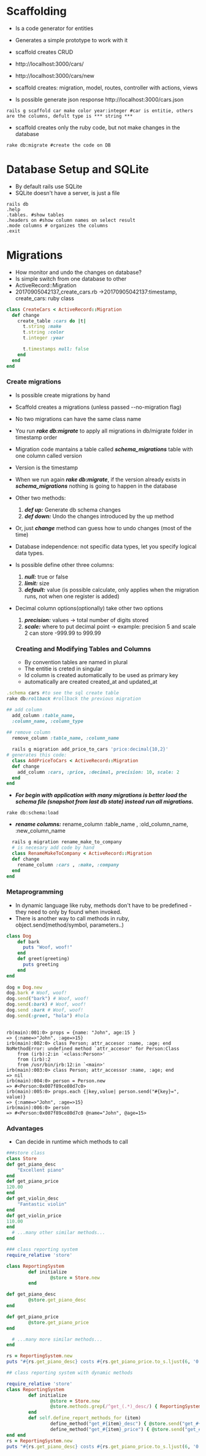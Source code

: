 # Scaffolding

* Is a code generator for entities
* Generates a simple prototype to work with it
* scaffold creates CRUD
* http://localhost:3000/cars/
* http://localhost:3000/cars/new
* scaffold creates: migration, model, routes, controller with actions, views

* Is possible generate json response http://localhost:3000/cars.json
```
rails g scaffold car make color year:integer #car is entitie, others are the columns, defult type is *** string ***
```
* scaffold creates only the ruby code, but not make changes in the database

```
rake db:migrate #create the code on DB
```
# Database Setup and SQLite

* By default rails use SQLite
* SQLite doesn't have a server, is just a file

```
rails db
.help
.tables. #show tables
.headers on #show column names on select result
.mode columns # organizes the columns
.exit
```

# Migrations
* How monitor and undo the changes on database?
* Is simple switch from one database to other
* ActiveRecord::Migration
* 20170905042137_create_cars.rb ->20170905042137:timestamp, create_cars: ruby class

```ruby
class CreateCars < ActiveRecord::Migration
  def change
    create_table :cars do |t|
      t.string :make
      t.string :color
      t.integer :year

      t.timestamps null: false
    end
  end
end
```

### Create migrations
* Is possible create migrations by hand
* Scaffold creates a migrations (unless passed --no-migration flag)
* No two migrations can have the same class name
* You run ***rake db:migrate*** to apply all migrations in db/migrate folder in timestamp order
* Migration code mantains a table called ***schema_migrations*** table with one column called version
* Version is the timestamp
* When we run again ***rake db:migrate***, if the version already exists in ***schema_migrations*** nothing is going to happen in the database
* Other two methods:
  1. ***def up:*** Generate db schema changes
  2. ***def down:*** Undo the changes introduced by the up method
* Or, just ***change*** method can guess how to undo changes (most of the time)

* Database independence: not specific data types, let you specify logical data types.
* Is possible define other three columns:
  1. ***null:*** true or false
  2. ***limit:*** size
  3. ***default:*** value (is possible calculate, only applies when the migration runs, not when one register is added)
* Decimal column options(optionally) take other two options
  1. ***precision:*** values -> total number of digits stored
  2. ***scale:*** where to put decimal point -> example: precision 5 and scale 2 can store -999.99 to 999.99
  
  ### Creating and Modifying Tables and Columns
  
  * By convention tables are named in plural
  * The entitie is creted in singular
  * Id column is created automatically to be used as primary key
  * automatically are created created_at and updated_at

```ruby
.schema cars #to see the sql create table
rake db:rollback #rollback the previous migration

## add column
  add_column :table_name,
  :column_name, :column_type
  
## remove column
  remove_column :table_name, :column_name
```

```ruby
  rails g migration add_price_to_cars 'price:decimal{10,2}'
# generates this code:
  class AddPriceToCars < ActiveRecord::Migration
  def change
    add_column :cars, :price, :decimal, precision: 10, scale: 2
  end
end
```

* ***For begin with application with many migrations is better load the schema file (snapshot from last db state) instead run all migrations.***

```
rake db:schema:load
```

* ***rename columns:*** rename_column :table_name , :old_column_name, :new_column_name
```ruby
  rails g migration rename_make_to_company
  # is necesary add code by hand
  class RenameMakeToCompany < ActiveRecord::Migration
  def change
    rename_column :cars , :make, :company
  end
end
```

### Metaprogramming

* In dynamic language like ruby, methods don't have to be predefined - they need to only by found when invoked.
* There is another way to call methods in ruby, object.send(method/symbol, parameters..)

```ruby
class Dog
    def bark  
      puts "Woof, woof!"
    end
    def greet(greeting)
      puts greeting
    end
end
  
dog = Dog.new
dog.bark # Woof, woof!
dog.send("bark") # Woof, woof!
dog.send(:bark) # Woof, woof!
dog.send :bark # Woof, woof!
dog.send(:greet, "hola") #hola
  
```

```
rb(main):001:0> props = {name: "John", age:15 }
=> {:name=>"John", :age=>15}
irb(main):002:0> class Person; attr_accesor :name, :age; end
NoMethodError: undefined method `attr_accesor' for Person:Class
	from (irb):2:in `<class:Person>'
	from (irb):2
	from /usr/bin/irb:12:in `<main>'
irb(main):003:0> class Person; attr_accessor :name, :age; end
=> nil
irb(main):004:0> person = Person.new
=> #<Person:0x007f89ce80d7c0>
irb(main):005:0> props.each {|key,value| person.send("#{key}=", value)}
=> {:name=>"John", :age=>15}
irb(main):006:0> person
=> #<Person:0x007f89ce80d7c0 @name="John", @age=15>
```

### Advantages

* Can decide in runtime which methods to call

```ruby
###store class
class Store
def get_piano_desc
    "Excellent piano"
end
def get_piano_price
120.00
end
def get_violin_desc
    "Fantastic violin"
end
def get_violin_price
110.00
end
  # ...many other similar methods...
end

### class reporting system
require_relative 'store'

class ReportingSystem
        def initialize
                @store = Store.new
        end

def get_piano_desc
        @store.get_piano_desc
end

def get_piano_price
        @store.get_piano_price
end

  # ...many more similar methods...
end

rs = ReportingSystem.new
puts "#{rs.get_piano_desc} costs #{rs.get_piano_price.to_s.ljust(6, '0')}" # => Excellent piano costs 120.00

## class reporting system with dynamic methods

require_relative 'store'
class ReportingSystem
        def initialize
                @store = Store.new
                @store.methods.grep(/^get_(.*)_desc/) { ReportingSystem.define_report_methods_for $1 }
        end
        def self.define_report_methods_for (item)
                define_method("get_#{item}_desc") { @store.send("get_#{item}_desc")}
                define_method("get_#{item}_price") { @store.send("get_#{item}_price")}
end end
rs = ReportingSystem.new
puts "#{rs.get_piano_desc} costs #{rs.get_piano_price.to_s.ljust(6, '0')}" # => Excellent piano costs 120.00
```
